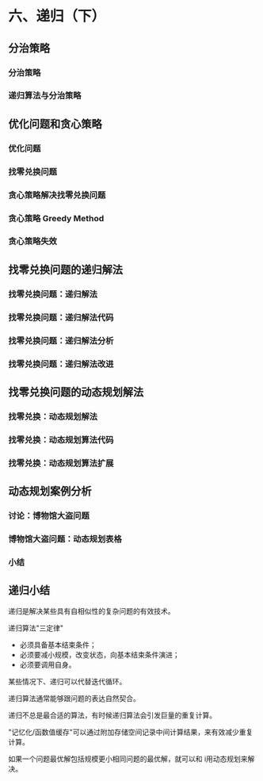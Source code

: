 # 六、递归（下）

## 分治策略 
### 分治策略
### 递归算法与分治策略

## 优化问题和贪心策略 
### 优化问题
### 找零兑换问题
### 贪心策略解决找零兑换问题
### 贪心策略 Greedy Method
### 贪心策略失效
## 找零兑换问题的递归解法 
### 找零兑换问题：递归解法
### 找零兑换问题：递归解法代码
### 找零兑换问题：递归解法分析
### 找零兑换问题：递归解法改进
## 找零兑换问题的动态规划解法 
### 找零兑换：动态规划解法
### 找零兑换：动态规划算法代码
### 找零兑换：动态规划算法扩展
## 动态规划案例分析 
### 讨论：博物馆大盗问题
### 博物馆大盗问题：动态规划表格
### 小结

## 递归小结 

递归是解决某些具有自相似性的复杂问题的有效技术。

递归算法"三定律"

- 必须具备基本结束条件；
- 必须要减小规模，改变状态，向基本结束条件演进；
- 必须要调用自身。

某些情况下、递归可以代替迭代循环。

递归算法通常能够跟问题的表达自然契合。

递归不总是最合适的算法，有时候递归算法会引发巨量的重复计算。

"记忆化/函数值缓存"可以通过附加存储空间记录中间计算结果，来有效减少重复计算。

如果一个问题最优解包括规模更小相同问题的最优解，就可以和 i用动态规划来解决。

